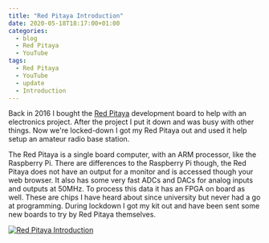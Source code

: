 ```yaml
---
title: "Red Pitaya Introduction"
date: 2020-05-18T18:17:00+01:00
categories:
  - blog
  - Red Pitaya
  - YouTube
tags:
  - Red Pitaya
  - YouTube
  - update
  - Introduction
---
```


Back in 2016 I bought the [Red Pitaya](https://www.redpitaya.com/) development board to help with an electronics project. After the project I put it down and was busy with other things. Now we're locked-down I got my Red Pitaya out and used it help setup an amateur radio base station.

The Red Pitaya is a single board computer, with an ARM processor, like the Raspberry Pi. There are differences to the Raspberry Pi though, the Red Pitaya does not have an output for a monitor and is accessed though your web browser. It also has some very fast ADCs and DACs for analog inputs and outputs at 50MHz. To process this data it has an FPGA on board as well. These are chips I have heard about since university but never had a go at programming.
During lockdown I got my kit out and have been sent some new boards to try by Red Pitaya themselves.

[![Red Pitaya Introduction](http://img.youtube.com/vi/-_6KotLDS6I/0.jpg)](http://www.youtube.com/watch?v=-_6KotLDS6I "Red Pitaya Introduction")
